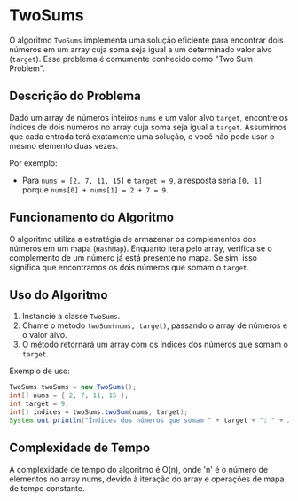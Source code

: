 # TwoSums

O algoritmo `TwoSums` implementa uma solução eficiente para encontrar dois números em um array cuja soma seja igual a um determinado valor alvo (`target`). Esse problema é comumente conhecido como "Two Sum Problem".

## Descrição do Problema

Dado um array de números inteiros `nums` e um valor alvo `target`, encontre os índices de dois números no array cuja soma seja igual a `target`. Assumimos que cada entrada terá exatamente uma solução, e você não pode usar o mesmo elemento duas vezes.

Por exemplo:
- Para `nums = [2, 7, 11, 15]` e `target = 9`, a resposta seria `[0, 1]` porque `nums[0] + nums[1] = 2 + 7 = 9`.

## Funcionamento do Algoritmo

O algoritmo utiliza a estratégia de armazenar os complementos dos números em um mapa (`HashMap`). Enquanto itera pelo array, verifica se o complemento de um número já está presente no mapa. Se sim, isso significa que encontramos os dois números que somam o `target`.

## Uso do Algoritmo

1. Instancie a classe `TwoSums`.
2. Chame o método `twoSum(nums, target)`, passando o array de números e o valor alvo.
3. O método retornará um array com os índices dos números que somam o `target`.

Exemplo de uso:

```java
TwoSums twoSums = new TwoSums();
int[] nums = { 2, 7, 11, 15 };
int target = 9;
int[] indices = twoSums.twoSum(nums, target);
System.out.println("Índices dos números que somam " + target + ": " + indices[0] + ", " + indices[1]);
```
## Complexidade de Tempo
A complexidade de tempo do algoritmo é O(n), onde 'n' é o número de elementos no array nums, devido à iteração do array e operações de mapa de tempo constante.
